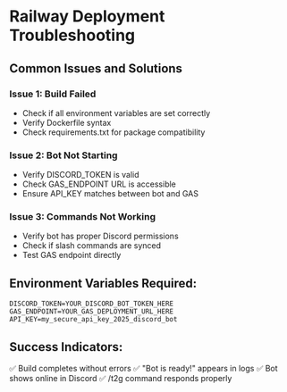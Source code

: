 # Railway Deployment Troubleshooting

## Common Issues and Solutions

### Issue 1: Build Failed
- Check if all environment variables are set correctly
- Verify Dockerfile syntax
- Check requirements.txt for package compatibility

### Issue 2: Bot Not Starting  
- Verify DISCORD_TOKEN is valid
- Check GAS_ENDPOINT URL is accessible
- Ensure API_KEY matches between bot and GAS

### Issue 3: Commands Not Working
- Verify bot has proper Discord permissions
- Check if slash commands are synced
- Test GAS endpoint directly

## Environment Variables Required:
```
DISCORD_TOKEN=YOUR_DISCORD_BOT_TOKEN_HERE
GAS_ENDPOINT=YOUR_GAS_DEPLOYMENT_URL_HERE
API_KEY=my_secure_api_key_2025_discord_bot
```

## Success Indicators:
✅ Build completes without errors
✅ "Bot is ready!" appears in logs
✅ Bot shows online in Discord
✅ /t2g command responds properly